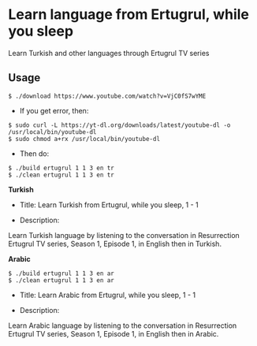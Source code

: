 # Learn language from Ertugrul, while you sleep

Learn Turkish and other languages through Ertugrul TV series

## Usage

```
$ ./download https://www.youtube.com/watch?v=VjC0fS7wYME
```

- If you get error, then:

```
$ sudo curl -L https://yt-dl.org/downloads/latest/youtube-dl -o /usr/local/bin/youtube-dl
$ sudo chmod a+rx /usr/local/bin/youtube-dl
```

- Then do:

```
$ ./build ertugrul 1 1 3 en tr
$ ./clean ertugrul 1 1 3 en tr
```

**Turkish**

- Title: Learn Turkish from Ertugrul, while you sleep, 1 - 1

- Description:

Learn Turkish language by listening to the conversation in Resurrection Ertugrul TV series, Season 1, Episode 1, in English then in Turkish. 

**Arabic**

```
$ ./build ertugrul 1 1 3 en ar
$ ./clean ertugrul 1 1 3 en ar
```

- Title: Learn Arabic from Ertugrul, while you sleep, 1 - 1

- Description:

Learn Arabic language by listening to the conversation in Resurrection Ertugrul TV series, Season 1, Episode 1, in English then in Arabic. 

